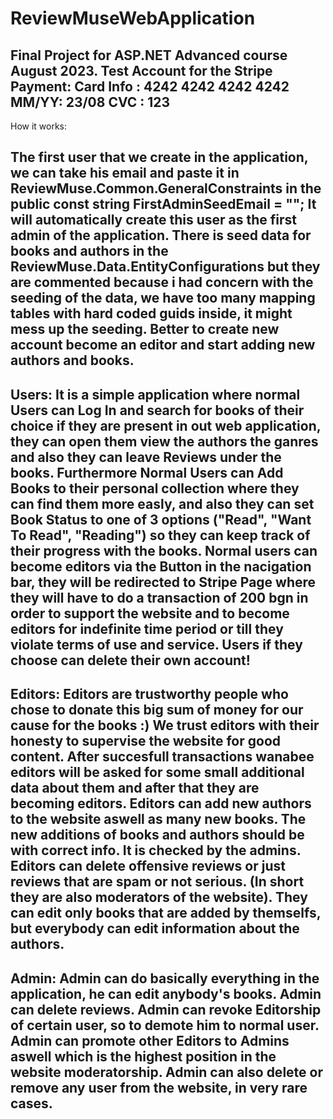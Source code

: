 # ReviewMuseWebApplication
 Final Project for ASP.NET Advanced course August 2023.
Test Account for the Stripe Payment:
Card Info : 4242 4242 4242 4242
MM/YY: 23/08
CVC : 123
---------------------------------------------------------
How it works:

The first user that we create in the application, we can take his email and paste it in ReviewMuse.Common.GeneralConstraints in the public const string FirstAdminSeedEmail = "";
It will automatically create this user as the first admin of the application.
There is seed data for books and authors in the ReviewMuse.Data.EntityConfigurations but they are commented because i had concern with the seeding of the data, we have too many mapping tables with hard coded guids inside, it might mess up the seeding.
Better to create new account become an editor and start adding new authors and books.
--------------------------------------------------------------------------------------------------------------------------------------------------------------------
Users:
It is a simple application where normal Users can Log In and search for books of their choice if they are present in out web application, they can open them view the authors the ganres and also they can leave Reviews under the books.
Furthermore Normal Users can Add Books to their personal collection where they can find them more easly, and also they can set Book Status to one of 3 options ("Read", "Want To Read", "Reading") so they can keep track of their progress with the books.
Normal users can become editors via the Button in the nacigation bar, they will be redirected to Stripe Page where they will have to do a transaction of 200 bgn in order to support the website and to become editors for indefinite time period or till they violate terms of use and service.
Users if they choose can delete their own account!
--------------------------------------------------------------------------------------------------------------------------------------------------------------------
Editors:
Editors are trustworthy people who chose to donate this big sum of money for our cause for the books :) We trust editors with their honesty to supervise the website for good content.
After succesfull transactions wanabee editors will be asked for some small additional data about them and after that they are becoming editors.
Editors can add new authors to the website aswell as many new books. The new additions of books and authors should be with correct info. It is checked by the admins.
Editors can delete offensive reviews or just reviews that are spam or not serious. (In short they are also moderators of the website).
They can edit only books that are added by themselfs, but everybody can edit information about the authors.
--------------------------------------------------------------------------------------------------------------------------------------------------------------------
Admin:
Admin can do basically everything in the application, he can edit anybody's books.
Admin can delete reviews.
Admin can revoke Editorship of certain user, so to demote him to normal user.
Admin can promote other Editors to Admins aswell which is the highest position in the website moderatorship.
Admin can also delete or remove any user from the website, in very rare cases.
--------------------------------------------------------------------------------------------------------------------------------------------------------------------
